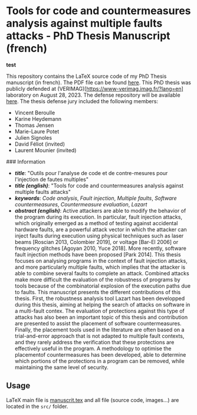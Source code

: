 # Tools for code and countermeasures analysis against multiple faults attacks - PhD Thesis Manuscript (french)

**test**

This repository contains the LaTeX source code of my PhD Thesis manuscript (in french).
The PDF file can be found [here](phd-thesis-manuscript-fr.pdf).
This PhD thesis was publicly defended at (VERIMAG)[https://www-verimag.imag.fr/?lang=en]  laboratory on August 28, 2023. The defense repository will be available [here](todo). The thesis defense jury included the following members:
 - Vincent Beroulle
 - Karine Heydemann
 - Thomas Jensen
 - Marie-Laure Potet
 - Julien Signoles
 - David Féliot (invited)
 - Laurent Mounier (invited)

### Information

 - ***title***: "Outils pour l'analyse de code et de contre-mesures pour l'injection de fautes multiples"
 - ***title (english)***: "Tools for code and countermeasures analysis against multiple faults
attacks"
 - ***keywords***: *Code analysis*, *Fault injection*, *Multiple faults*, *Software countermeasures*, *Countermeasure evaluation*, *Lazart*
 - ***abstract (english)***: Active attackers are able to modify the behavior of the program during its execution. In particular, fault injection attacks, which originally emerged as a method of testing against accidental hardware faults, are a powerful attack vector in which the attacker can inject faults during execution using physical techniques such as laser beams [Roscian 2013, Colombier 2019], or voltage [Bar-El 2006] or frequency glitches [Agoyan 2010, Yuce 2018]. 
 More recently, software fault injection methods have been proposed [Park 2014]. This thesis focuses on analysing programs in the context of fault injection attacks, and more particularly multiple faults, which implies that the attacker is able to combine several faults to complete an attack. Combined attacks make more difficult the evaluation of the robustness of programs by tools because of the combinatorial explosion of the execution paths due to faults.
This manuscript presents the different contributions of this thesis. First, the robustness
analysis tool Lazart has been developped during this thesis, aiming at helping the search of
attacks on software in a multi-fault contex. The evaluation of protections against this type
of attacks has also been an important topic of this thesis and contribution are presented
to assist the placement of software countermeasures. Finally, the placement tools used in
the literature are often based on a trial-and-error approach that is not adapted to multiple
fault contexts, and they rarely address the verification that these protections are effectively
useful in the program. A methodology to optimise the placementof countermeasures has
been developed, able to determine which portions of the protections in a program can be
removed, while maintaining the same level of security.

## Usage

LaTeX main file is [manuscrit.tex](src/manuscrit.tex) and all file (source code, images...) are located in the `src/` folder. 